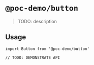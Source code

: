 # `@poc-demo/button`

> TODO: description

## Usage

```
import Button from '@poc-demo/button'

// TODO: DEMONSTRATE API
```
